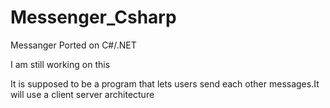 # Messenger_Csharp

Messanger Ported on C#/.NET
      
I am still working on this
                            
It is supposed to be a program that lets users send each other messages.It will use a client server architecture
